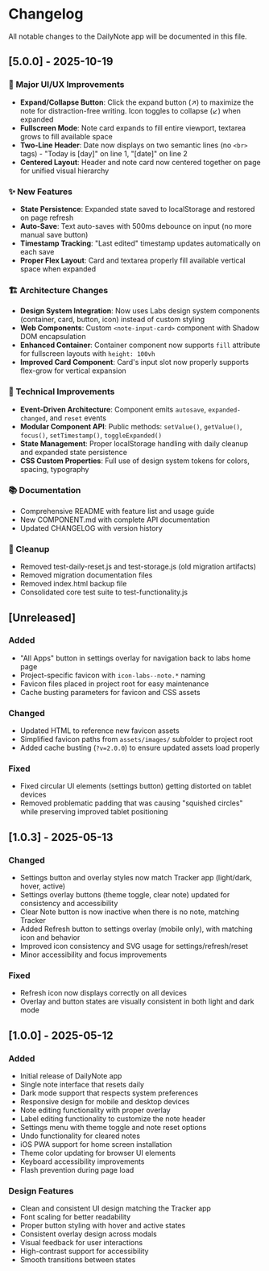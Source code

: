 # Changelog

All notable changes to the DailyNote app will be documented in this file.

## [5.0.0] - 2025-10-19

### 🎨 Major UI/UX Improvements
- **Expand/Collapse Button**: Click the expand button (↗️) to maximize the note for distraction-free writing. Icon toggles to collapse (↙️) when expanded
- **Fullscreen Mode**: Note card expands to fill entire viewport, textarea grows to fill available space
- **Two-Line Header**: Date now displays on two semantic lines (no `<br>` tags) - "Today is [day]" on line 1, "[date]" on line 2
- **Centered Layout**: Header and note card now centered together on page for unified visual hierarchy

### ✨ New Features
- **State Persistence**: Expanded state saved to localStorage and restored on page refresh
- **Auto-Save**: Text auto-saves with 500ms debounce on input (no more manual save button)
- **Timestamp Tracking**: "Last edited" timestamp updates automatically on each save
- **Proper Flex Layout**: Card and textarea properly fill available vertical space when expanded

### 🏗️ Architecture Changes
- **Design System Integration**: Now uses Labs design system components (container, card, button, icon) instead of custom styling
- **Web Components**: Custom `<note-input-card>` component with Shadow DOM encapsulation
- **Enhanced Container**: Container component now supports `fill` attribute for fullscreen layouts with `height: 100vh`
- **Improved Card Component**: Card's input slot now properly supports flex-grow for vertical expansion

### 🔧 Technical Improvements
- **Event-Driven Architecture**: Component emits `autosave`, `expanded-changed`, and `reset` events
- **Modular Component API**: Public methods: `setValue()`, `getValue()`, `focus()`, `setTimestamp()`, `toggleExpanded()`
- **State Management**: Proper localStorage handling with daily cleanup and expanded state persistence
- **CSS Custom Properties**: Full use of design system tokens for colors, spacing, typography

### 📚 Documentation
- Comprehensive README with feature list and usage guide
- New COMPONENT.md with complete API documentation
- Updated CHANGELOG with version history

### 🧹 Cleanup
- Removed test-daily-reset.js and test-storage.js (old migration artifacts)
- Removed migration documentation files
- Removed index.html backup file
- Consolidated core test suite to test-functionality.js

## [Unreleased]

### Added

- "All Apps" button in settings overlay for navigation back to labs home page
- Project-specific favicon with `icon-labs--note.*` naming
- Favicon files placed in project root for easy maintenance
- Cache busting parameters for favicon and CSS assets

### Changed

- Updated HTML to reference new favicon assets
- Simplified favicon paths from `assets/images/` subfolder to project root
- Added cache busting (`?v=2.0.0`) to ensure updated assets load properly

### Fixed

- Fixed circular UI elements (settings button) getting distorted on tablet devices
- Removed problematic padding that was causing "squished circles" while preserving improved tablet positioning

## [1.0.3] - 2025-05-13

### Changed

- Settings button and overlay styles now match Tracker app (light/dark, hover, active)
- Settings overlay buttons (theme toggle, clear note) updated for consistency and accessibility
- Clear Note button is now inactive when there is no note, matching Tracker
- Added Refresh button to settings overlay (mobile only), with matching icon and behavior
- Improved icon consistency and SVG usage for settings/refresh/reset
- Minor accessibility and focus improvements

### Fixed

- Refresh icon now displays correctly on all devices
- Overlay and button states are visually consistent in both light and dark mode

## [1.0.0] - 2025-05-12

### Added

- Initial release of DailyNote app
- Single note interface that resets daily
- Dark mode support that respects system preferences
- Responsive design for mobile and desktop devices
- Note editing functionality with proper overlay
- Label editing functionality to customize the note header
- Settings menu with theme toggle and note reset options
- Undo functionality for cleared notes
- iOS PWA support for home screen installation
- Theme color updating for browser UI elements
- Keyboard accessibility improvements
- Flash prevention during page load

### Design Features

- Clean and consistent UI design matching the Tracker app
- Font scaling for better readability
- Proper button styling with hover and active states
- Consistent overlay design across modals
- Visual feedback for user interactions
- High-contrast support for accessibility
- Smooth transitions between states

